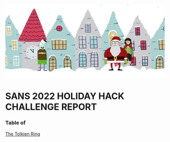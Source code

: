 ![SANS Holiday Hack Main Page](https://github.com/visionthex/SANS2022-Holiday-Hack-Challange/blob/main/Images/Main.jpg)

# SANS 2022 HOLIDAY HACK CHALLENGE REPORT

### Table of 
[The Tolkien Ring](https://github.com/visionthex/SANS2022-Holiday-Hack-Challange/blob/main/The%20Tolkien%20Ring.md)
